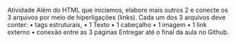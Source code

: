 Atividade
Além do HTML que iniciamos, elabore mais outros 2 e conecte os
3 arquivos por meio de hiperligações (links).
Cada um dos 3 arquivos deve conter:
• tags estruturais,
• 1 Texto
• 1 cabeçalho
• 1 imagem
• 1 link externo
• conexão entre as 3 páginas
Entregar até o final da aula no Github.